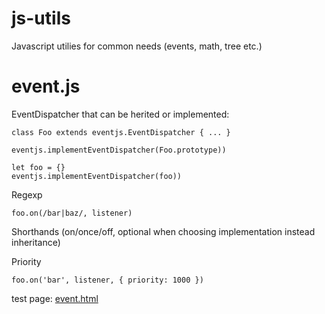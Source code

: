 # js-utils
Javascript utilies for common needs (events, math, tree etc.)

# event.js
EventDispatcher that can be herited or implemented:
	
	class Foo extends eventjs.EventDispatcher { ... }
	 
	eventjs.implementEventDispatcher(Foo.prototype))

	let foo = {}
	eventjs.implementEventDispatcher(foo))

Regexp

	foo.on(/bar|baz/, listener)

Shorthands (on/once/off, optional when choosing implementation instead inheritance)    
	 
	 

Priority

	foo.on('bar', listener, { priority: 1000 })

test page: [event.html](http://htmlpreview.github.io/?https://github.com/jniac/js-utils/blob/master/test/event.html)  
